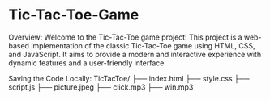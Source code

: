 # Tic-Tac-Toe-Game
Overview:
Welcome to the Tic-Tac-Toe game project! This project is a web-based implementation of the classic Tic-Tac-Toe game using HTML, CSS, and JavaScript. It aims to provide a modern and interactive experience with dynamic features and a user-friendly interface.

Saving the Code Locally:
TicTacToe/
├── index.html
├── style.css
├── script.js
├── picture.jpeg
├── click.mp3
├── win.mp3

